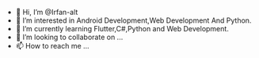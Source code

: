 - 👋 Hi, I’m @Irfan-alt
- 👀 I’m interested in Android Development,Web Development And Python.
- 🌱 I’m currently learning Flutter,C#,Python and Web Development.
- 💞️ I’m looking to collaborate on ...
- 📫 How to reach me ...

<!---
Irfan-alt/Irfan-alt is a ✨ special ✨ repository because its `README.md` (this file) appears on your GitHub profile.
You can click the Preview link to take a look at your changes.
--->
